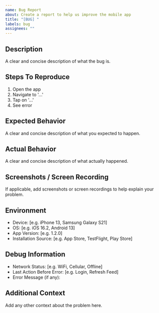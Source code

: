 ```yaml
---
name: Bug Report
about: Create a report to help us improve the mobile app
title: "[BUG] "
labels: bug
assignees: ""
---
```


## Description

A clear and concise description of what the bug is.

## Steps To Reproduce

1. Open the app
2. Navigate to '...'
3. Tap on '...'
4. See error

## Expected Behavior

A clear and concise description of what you expected to happen.

## Actual Behavior

A clear and concise description of what actually happened.

## Screenshots / Screen Recording

If applicable, add screenshots or screen recordings to help explain your problem.

## Environment

- Device: [e.g. iPhone 13, Samsung Galaxy S21]
- OS: [e.g. iOS 16.2, Android 13]
- App Version: [e.g. 1.2.0]
- Installation Source: [e.g. App Store, TestFlight, Play Store]

## Debug Information

- Network Status: [e.g. WiFi, Cellular, Offline]
- Last Action Before Error: [e.g. Login, Refresh Feed]
- Error Message (if any):

## Additional Context

Add any other context about the problem here.
